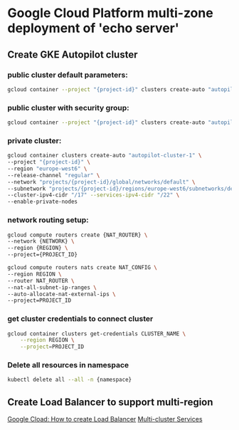# Google Cloud Platform multi-zone deployment of 'echo server'

## Create GKE Autopilot cluster

### public cluster default parameters:

```sh
gcloud container --project "{project-id}" clusters create-auto "autopilot-cluster-1" --region "europe-west6" --release-channel "regular" --network "projects/{project-id}/global/networks/default" --subnetwork "projects/{project-id}/regions/europe-west6/subnetworks/default" --cluster-ipv4-cidr "/17" --services-ipv4-cidr "/22"
```

### public cluster with security group:

```sh
gcloud container --project "{project-id}" clusters create-auto "autopilot-cluster-1" --region "europe-west6" --release-channel "regular" --network "projects/{project-id}/global/networks/default" --subnetwork "projects/{project-id}/regions/europe-west6/subnetworks/default" --cluster-ipv4-cidr "/17" --services-ipv4-cidr "/22" --security-group "gke-security-groups@{group-name}"
```

### private cluster:

```sh
gcloud container clusters create-auto "autopilot-cluster-1" \
--project "{project-id}" \
--region "europe-west6" \
--release-channel "regular" \
--network "projects/{project-id}/global/networks/default" \
--subnetwork "projects/{project-id}/regions/europe-west6/subnetworks/default" \
--cluster-ipv4-cidr "/17" --services-ipv4-cidr "/22" \
--enable-private-nodes
```

### network routing setup:

```sh
gcloud compute routers create {NAT_ROUTER} \
--network {NETWORK} \
--region {REGION} \
--project={PROJECT_ID}

gcloud compute routers nats create NAT_CONFIG \
--region REGION \
--router NAT_ROUTER \
--nat-all-subnet-ip-ranges \
--auto-allocate-nat-external-ips \
--project=PROJECT_ID
```

### get cluster credentials to connect cluster

```sh
gcloud container clusters get-credentials CLUSTER_NAME \
    --region REGION \
    --project=PROJECT_ID
```

### Delete all resources in namespace

```sh
kubectl delete all --all -n {namespace}
```

## Create Load Balancer to support multi-region

[Google Cload: How to create Load Balancer](https://cloud.google.com/run/docs/multiple-regions#create-lb)
[Multi-cluster Services](https://cloud.google.com/kubernetes-engine/docs/concepts/multi-cluster-services)
